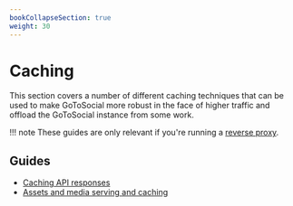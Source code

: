 ```yaml
---
bookCollapseSection: true
weight: 30
---
```


# Caching

This section covers a number of different caching techniques that can be used to make GoToSocial more robust in the face of higher traffic and offload the GoToSocial instance from some work.

!!! note
    These guides are only relevant if you're running a [reverse proxy](../../getting_started/reverse_proxy).

## Guides

* [Caching API responses](api)
* [Assets and media serving and caching](assets-media)